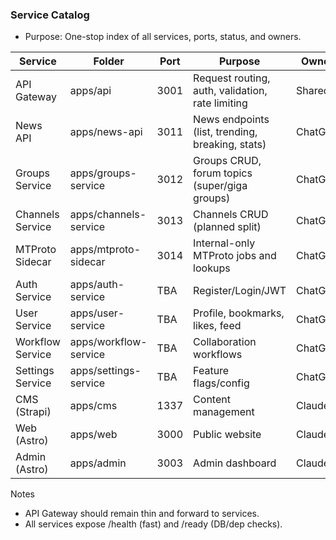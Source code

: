 ### Service Catalog

- Purpose: One-stop index of all services, ports, status, and owners.

| Service | Folder | Port | Purpose | Owner | Status |
|--------|--------|------|---------|-------|--------|
| API Gateway | apps/api | 3001 | Request routing, auth, validation, rate limiting | Shared | WIP
| News API | apps/news-api | 3011 | News endpoints (list, trending, breaking, stats) | ChatGPT | Online
| Groups Service | apps/groups-service | 3012 | Groups CRUD, forum topics (super/giga groups) | ChatGPT | Online
| Channels Service | apps/channels-service | 3013 | Channels CRUD (planned split) | ChatGPT | Planned
| MTProto Sidecar | apps/mtproto-sidecar | 3014 | Internal-only MTProto jobs and lookups | ChatGPT | Online
| Auth Service | apps/auth-service | TBA | Register/Login/JWT | ChatGPT | Planned
| User Service | apps/user-service | TBA | Profile, bookmarks, likes, feed | ChatGPT | Planned
| Workflow Service | apps/workflow-service | TBA | Collaboration workflows | ChatGPT | Planned
| Settings Service | apps/settings-service | TBA | Feature flags/config | ChatGPT | Planned
| CMS (Strapi) | apps/cms | 1337 | Content management | Claude | Planned
| Web (Astro) | apps/web | 3000 | Public website | Claude | Planned
| Admin (Astro) | apps/admin | 3003 | Admin dashboard | Claude | Planned

Notes
- API Gateway should remain thin and forward to services.
- All services expose /health (fast) and /ready (DB/dep checks).